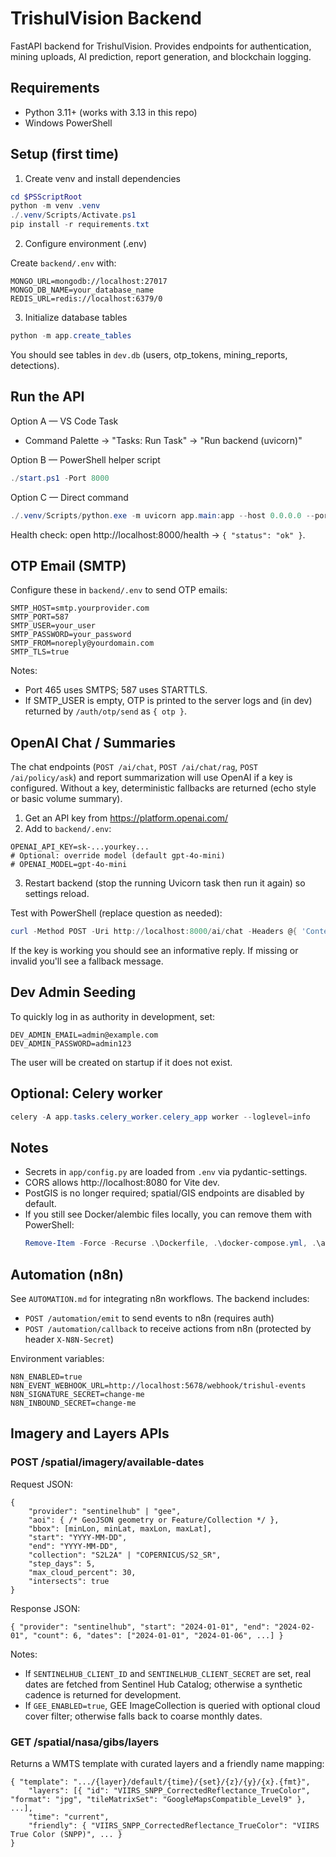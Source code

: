 # TrishulVision Backend

FastAPI backend for TrishulVision. Provides endpoints for authentication, mining uploads, AI prediction, report generation, and blockchain logging.

## Requirements

- Python 3.11+ (works with 3.13 in this repo)
- Windows PowerShell

## Setup (first time)

1) Create venv and install dependencies

```powershell
cd $PSScriptRoot
python -m venv .venv
./.venv/Scripts/Activate.ps1
pip install -r requirements.txt
```

2) Configure environment (.env)

Create `backend/.env` with:

```
MONGO_URL=mongodb://localhost:27017
MONGO_DB_NAME=your_database_name
REDIS_URL=redis://localhost:6379/0
```

3) Initialize database tables

```powershell
python -m app.create_tables
```

You should see tables in `dev.db` (users, otp_tokens, mining_reports, detections).

## Run the API

Option A — VS Code Task
- Command Palette → "Tasks: Run Task" → "Run backend (uvicorn)"

Option B — PowerShell helper script
```powershell
./start.ps1 -Port 8000
```

Option C — Direct command
```powershell
./.venv/Scripts/python.exe -m uvicorn app.main:app --host 0.0.0.0 --port 8000
```

Health check: open http://localhost:8000/health → `{ "status": "ok" }`.

## OTP Email (SMTP)

Configure these in `backend/.env` to send OTP emails:

```
SMTP_HOST=smtp.yourprovider.com
SMTP_PORT=587
SMTP_USER=your_user
SMTP_PASSWORD=your_password
SMTP_FROM=noreply@yourdomain.com
SMTP_TLS=true
```

Notes:
- Port 465 uses SMTPS; 587 uses STARTTLS.
- If SMTP_USER is empty, OTP is printed to the server logs and (in dev) returned by `/auth/otp/send` as `{ otp }`.

## OpenAI Chat / Summaries

The chat endpoints (`POST /ai/chat`, `POST /ai/chat/rag`, `POST /ai/policy/ask`) and report summarization will use OpenAI if a key is configured. Without a key, deterministic fallbacks are returned (echo style or basic volume summary).

1) Get an API key from https://platform.openai.com/
2) Add to `backend/.env`:

```
OPENAI_API_KEY=sk-...yourkey...
# Optional: override model (default gpt-4o-mini)
# OPENAI_MODEL=gpt-4o-mini
```

3) Restart backend (stop the running Uvicorn task then run it again) so settings reload.

Test with PowerShell (replace question as needed):

```powershell
curl -Method POST -Uri http://localhost:8000/ai/chat -Headers @{ 'Content-Type'='application/json' } -Body '{"question":"Explain mining detection"}'
```

If the key is working you should see an informative reply. If missing or invalid you'll see a fallback message.

## Dev Admin Seeding

To quickly log in as authority in development, set:

```
DEV_ADMIN_EMAIL=admin@example.com
DEV_ADMIN_PASSWORD=admin123
```

The user will be created on startup if it does not exist.

## Optional: Celery worker

```powershell
celery -A app.tasks.celery_worker.celery_app worker --loglevel=info
```

## Notes

- Secrets in `app/config.py` are loaded from `.env` via pydantic-settings.
- CORS allows http://localhost:8080 for Vite dev.
- PostGIS is no longer required; spatial/GIS endpoints are disabled by default.
- If you still see Docker/alembic files locally, you can remove them with PowerShell:
	```powershell
	Remove-Item -Force -Recurse .\Dockerfile, .\docker-compose.yml, .\alembic.ini, .\alembic, .\dev.db
	```

## Automation (n8n)

See `AUTOMATION.md` for integrating n8n workflows. The backend includes:

- `POST /automation/emit` to send events to n8n (requires auth)
- `POST /automation/callback` to receive actions from n8n (protected by header `X-N8N-Secret`)

Environment variables:

```
N8N_ENABLED=true
N8N_EVENT_WEBHOOK_URL=http://localhost:5678/webhook/trishul-events
N8N_SIGNATURE_SECRET=change-me
N8N_INBOUND_SECRET=change-me
```

## Imagery and Layers APIs

### POST /spatial/imagery/available-dates

Request JSON:

```
{
	"provider": "sentinelhub" | "gee",
	"aoi": { /* GeoJSON geometry or Feature/Collection */ },
	"bbox": [minLon, minLat, maxLon, maxLat],
	"start": "YYYY-MM-DD",
	"end": "YYYY-MM-DD",
	"collection": "S2L2A" | "COPERNICUS/S2_SR",
	"step_days": 5,
	"max_cloud_percent": 30,
	"intersects": true
}
```

Response JSON:

```
{ "provider": "sentinelhub", "start": "2024-01-01", "end": "2024-02-01", "count": 6, "dates": ["2024-01-01", "2024-01-06", ...] }
```

Notes:
- If `SENTINELHUB_CLIENT_ID` and `SENTINELHUB_CLIENT_SECRET` are set, real dates are fetched from Sentinel Hub Catalog; otherwise a synthetic cadence is returned for development.
- If `GEE_ENABLED=true`, GEE ImageCollection is queried with optional cloud cover filter; otherwise falls back to coarse monthly dates.

### GET /spatial/nasa/gibs/layers

Returns a WMTS template with curated layers and a friendly name mapping:

```
{ "template": ".../{layer}/default/{time}/{set}/{z}/{y}/{x}.{fmt}",
	"layers": [{ "id": "VIIRS_SNPP_CorrectedReflectance_TrueColor", "format": "jpg", "tileMatrixSet": "GoogleMapsCompatible_Level9" }, ...],
	"time": "current",
	"friendly": { "VIIRS_SNPP_CorrectedReflectance_TrueColor": "VIIRS True Color (SNPP)", ... }
}
```
